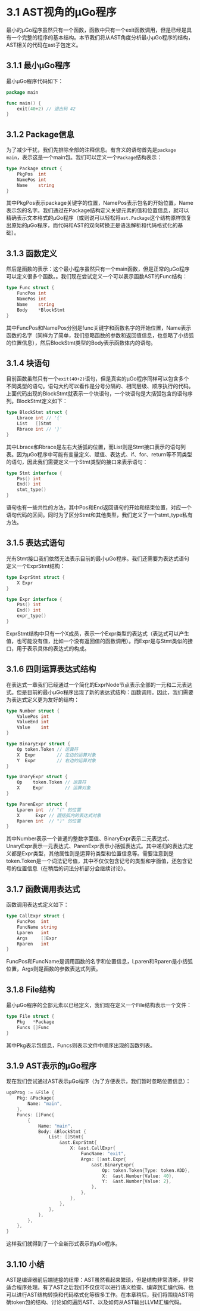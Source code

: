 # 3.1 AST视角的µGo程序

最小的µGo程序虽然只有一个函数，函数中只有一个exit函数调用，但是已经是具有一个完整的程序的基本结构。本节我们将从AST角度分析最小µGo程序的结构，AST相关的代码在ast子包定义。

## 3.1.1 最小µGo程序

最小µGo程序代码如下：

```go
package main

func main() {
	exit(40+2) // 退出码 42
}
```

## 3.1.2 Package信息

为了减少干扰，我们先排除全部的注释信息。有含义的语句首先是`package main`，表示这是一个main包。我们可以定义一个`Package`结构表示：

```go
type Package struct {
	PkgPos  int
	NamePos int
	Name    string
}
```

其中PkgPos表示package关键字的位置，NamePos表示包名的开始位置，Name表示包的名字。我们通过在Package结构定义关键元素的值和位置信息，就可以精确表示文本格式的µGo程序（或则说可以轻松将`ast.Package`这个结构原样恢复出原始的µGo程序，而代码和AST的双向转换正是语法解析和代码格式化的基础）。

## 3.1.3 函数定义

然后是函数的表示：这个最小程序虽然只有一个main函数，但是正常的µGo程序可以定义很多个函数。。我们现在尝试定义一个可以表示函数AST的Func结构：

```go
type Func struct {
	FuncPos int
	NamePos int
	Name    string
	Body    *BlockStmt
}
```

其中FuncPos和NamePos分别是func关键字和函数名字的开始位置，Name表示函数的名字（同样为了简单，我们忽略函数的参数和返回值信息，也忽略了小括弧的位置信息），然后BlockStmt类型的Body表示函数体内的语句。

## 3.1.4 块语句

目前函数虽然只有一个`exit(40+2)`语句，但是真实的µGo程序同样可以包含多个不同类型的语句。语句大约可以看作是分号分隔的、相同层级、顺序执行的代码。上面代码出现的BlockStmt就表示一个块语句，一个块语句是大括弧包含的语句序列。BlockStmt定义如下：

```go
type BlockStmt struct {
	Lbrace int // '{'
	List   []Stmt
	Rbrace int // '}'
}
```

其中Lbrace和Rbrace是左右大括弧的位置，而List则是Stmt接口表示的语句列表。因为µGo程序中可能有变量定义、赋值、表达式、if、for、return等不同类型的语句，因此我们需要定义一个Stmt类型的接口来表示语句：

```go
type Stmt interface {
	Pos() int
	End() int
	stmt_type()
}
```

语句也有一些共性的方法，其中Pos和End返回语句的开始和结束位置，对应一个语句代码的区间。同时为了区分Stmt和其他类型，我们定义了一个stmt_type私有方法。

## 3.1.5 表达式语句

光有Stmt接口我们依然无法表示目前的最小µGo程序。我们还需要为表达式语句定义一个ExprStmt结构：

```go
type ExprStmt struct {
	X Expr
}

type Expr interface {
	Pos() int
	End() int
	expr_type()
}
```

ExprStmt结构中只有一个X成员，表示一个Expr类型的表达式（表达式可以产生值，也可能没有值，比如一个没有返回值的函数调用）。而Expr是与Stmt类似的接口，用于表示具体的表达式的构成。

## 3.1.6 四则运算表达式结构

在表达式一章我们已经通过一个简化的ExprNode节点表示全部的一元和二元表达式。但是目前的最小µGo程序出现了新的表达式结构：函数调用。因此，我们需要为表达式定义更为友好的结构：

```go
type Number struct {
	ValuePos int
	ValueEnd int
	Value    int
}

type BinaryExpr struct {
	Op token.Token // 运算符
	X  Expr        // 左边的运算对象
	Y  Expr        // 右边的运算对象
}

type UnaryExpr struct {
	Op    token.Token // 运算符
	X     Expr        // 运算对象
}

type ParenExpr struct {
	Lparen int  // "(" 的位置
	X      Expr // 圆括弧内的表达式对象
	Rparen int  // ")" 的位置
}
```

其中Number表示一个普通的整数字面值、BinaryExpr表示二元表达式、UnaryExpr表示一元表达式、ParenExpr表示小括弧表达式。其中递归的表达式定义都是Expr类型，其他属性则是运算符类型和位置信息等。需要注意到是token.Token是一个词法记号值，其中不仅仅包含记号的类型和字面值，还包含记号的位置信息（在稍后的词法分析部分会继续讨论）。

## 3.1.7 函数调用表达式

函数调用表达式定义如下：

```go
type CallExpr struct {
	FuncPos  int
	FuncName string
	Lparen   int
	Args     []Expr
	Rparen   int
}
```

FuncPos和FuncName是调用函数的名字和位置信息，Lparen和Rparen是小括弧位置，Args则是函数的参数表达式列表。

## 3.1.8 File结构

最小µGo程序的全部元素以已经定义，我们现在定义一个File结构表示一个文件：

```go
type File struct {
	Pkg   *Package
	Funcs []Func
}
```

其中Pkg表示包信息，Funcs则表示文件中顺序出现的函数列表。

## 3.1.9 AST表示的µGo程序

现在我们尝试通过AST表示µGo程序（为了方便表示，我们暂时忽略位置信息）：

```go
ugoProg := &File {
	Pkg: &Package{
		Name: "main",
	},
	Funcs: []Func{
		{
			Name: "main",
			Body: &BlockStmt {
				List: []Stmt{
					&ast.ExprStmt{
						X: &ast.CallExpr{
							FuncName: "exit",
							Args: []ast.Expr{
								&ast.BinaryExpr{
									Op: token.Token{Type: token.ADD},
									X:  &ast.Number{Value: 40},
									Y:  &ast.Number{Value: 2},
								},
							},
						},
					},
				},
			},
		},
	},
}
```

这样我们就得到了一个全新形式表示的µGo程序。

## 3.1.10 小结

AST是编译器前后端链接的纽带：AST虽然看起来繁琐，但是结构非常清晰，非常适合程序处理。有了AST之后我们不仅仅可以进行语义检查、编译到汇编代码、也可以进行AST结构转换和代码格式化等很多工作。在本章稍后，我们将围绕AST明确token包的结构、讨论如何遍历AST、以及如何从AST输出LLVM汇编代码。
